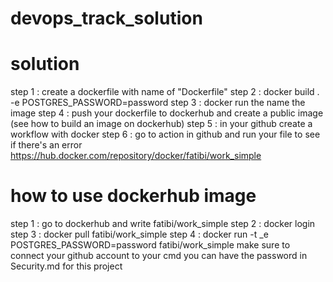 # devops_track_solution
# solution
step 1 : create a dockerfile with name of "Dockerfile"
step 2 : docker build . -e POSTGRES_PASSWORD=password
step 3 : docker run the name the image 
step 4 : push your dockerfile to dockerhub and create a public image (see how to build an image on dockerhub)
step 5 : in your github create a workflow with docker 
step 6 : go to action in github and run your file to see if there's an error 
https://hub.docker.com/repository/docker/fatibi/work_simple
# how to use dockerhub image
step 1 : go to dockerhub and write fatibi/work_simple
step 2 : docker login 
step 3 :  docker pull fatibi/work_simple
step 4 : docker run -t _e POSTGRES_PASSWORD=password fatibi/work_simple
make sure to connect your github account to your cmd
you can have the password in Security.md for this project 


